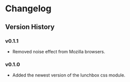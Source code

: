 # Changelog

## Version History

### v0.1.1

- Removed noise effect from Mozilla browsers.

### v0.1.0

- Added the newest version of the lunchbox css module.
